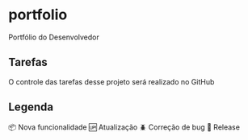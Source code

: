 # portfolio

Portfólio do Desenvolvedor

## Tarefas

O controle das tarefas desse projeto será realizado no GitHub

## Legenda

:package: Nova funcionalidade
:up: Atualização
:beetle: Correção de bug
:checkered_flag: Release
